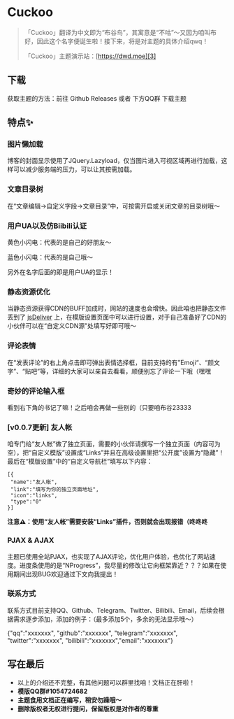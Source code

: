 # Cuckoo

> 「Cuckoo」翻译为中文即为“布谷鸟”，其寓意是“不咕”～又因为咱叫布好，因此这个名字便诞生啦！接下来，将是对主题的具体介绍qwq！
>
> 「Cuckoo」主题演示站：[https://dwd.moe][3]

## 下载

获取主题的方法：前往 Github Releases 或者 下方QQ群 下载主题

## 特点✨

### 图片懒加载

博客的封面显示使用了JQuery.Lazyload，仅当图片进入可视区域再进行加载，这样可以减少服务端的压力，可以让其按需加载。

### 文章目录树

在“文章编辑->自定义字段->文章目录”中，可按需开启或关闭文章的目录树哦～

### 用户UA以及仿Biibili认证

黄色小闪电：代表的是自己的好朋友～

蓝色小闪电：代表的是自己哦～

另外在名字后面的即是用户UA的显示！

### 静态资源优化

当静态资源获得CDN的BUFF加成时，网站的速度也会增快。因此咱也把静态文件丢到了 [jsDeliver](https://www.jsdelivr.com/) 上，在模版设置页面中可以进行设置，对于自己准备好了CDN的小伙伴可以在“自定义CDN源”处填写好即可哦～

### 评论表情

在“发表评论”的右上角点击即可弹出表情选择框，目前支持的有”Emoji“、“颜文字”、“贴吧”等，详细的大家可以亲自去看看，顺便别忘了评论一下哦（嘿嘿

### 奇妙的评论输入框

看到右下角的书记了嘛！之后咱会再做一些别的（只要咱布谷23333

### [v0.0.7更新] 友人帐

咱专门给“友人帐”做了独立页面，需要的小伙伴请撰写一个独立页面（内容可为空），把“自定义模版”设置成“Links”并且在高级设置里把“公开度”设置为“隐藏”！最后在“模版设置”中的“自定义导航栏”填写以下内容：

```
[{
 "name":"友人帐",
 "link":"填写为你的独立页面地址",
 "icon":"links",
 "type":"0"
}]
```

**注意⚠️：使用“友人帐”需要安装“Links”插件，否则就会出现报错（咚咚咚**

### PJAX & AJAX

主题已使用全站PJAX，也实现了AJAX评论，优化用户体验，也优化了网站速度。进度条使用的是“NProgress”，我尽量的修改让它向框架靠近？？？如果在使用期间出现BUG欢迎通过下文向我提出！

### 联系方式

联系方式目前支持QQ、Github、Telegram、Twitter、Bilibili、Email，后续会根据需求逐步添加，添加的例子：（最多添加5个，多余的无法显示哦～）

{"qq":"xxxxxxx", "github":"xxxxxxx", "telegram":"xxxxxxx", "twitter":"xxxxxxx",
"bilibili":"xxxxxxx","email":"xxxxxxx"}

## 写在最后

- 以上的介绍还不完整，有其他问题可以群里找咱！文档正在肝啦！
- **模版QQ群#1054724682**
- **主题食用文档正在编写，稍安勿躁哦～**
- **删除版权者无权进行提问，保留版权是对作者的尊重**


[1]: https://ohmyga.cn/
[2]: https://qwq.best/
[3]:https://dwd.moe/
